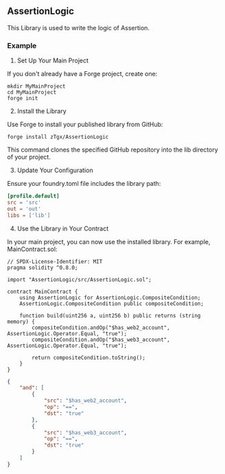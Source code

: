 ## AssertionLogic

This Library is used to write the logic of Assertion.

### Example

1. Set Up Your Main Project

If you don't already have a Forge project, create one:
```shell
mkdir MyMainProject
cd MyMainProject
forge init
```

2. Install the Library

Use Forge to install your published library from GitHub:
```shell
forge install zTgx/AssertionLogic
```
This command clones the specified GitHub repository into the lib directory of your project.

3. Update Your Configuration

Ensure your foundry.toml file includes the library path:
```toml
[profile.default]
src = 'src'
out = 'out'
libs = ['lib']
```

4. Use the Library in Your Contract

In your main project, you can now use the installed library. For example, MainContract.sol:
```solidity
// SPDX-License-Identifier: MIT
pragma solidity ^0.8.0;

import "AssertionLogic/src/AssertionLogic.sol";

contract MainContract {
    using AssertionLogic for AssertionLogic.CompositeCondition;
    AssertionLogic.CompositeCondition public compositeCondition;

    function build(uint256 a, uint256 b) public returns (string memory) {
        compositeCondition.andOp("$has_web2_account", AssertionLogic.Operator.Equal, "true");
        compositeCondition.andOp("$has_web3_account", AssertionLogic.Operator.Equal, "true");

        return compositeCondition.toString();
    }
}
```

```json
{
    "and": [
        {
            "src": "$has_web2_account",
            "op": "==",
            "dst": "true"
        },
        {
            "src": "$has_web3_account",
            "op": "==",
            "dst": "true"
        }
    ]
}
```